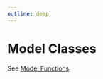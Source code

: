 ```yaml
---
outline: deep
---
```


<script setup>
import Badge from '../components/Badge.vue'
import BlockQuote from '../components/BlockQuote.vue'
</script>

# Model Classes

See [Model Functions](/guide/model-functions)
